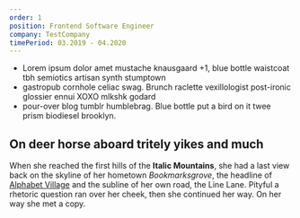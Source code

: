 ```yaml
---
order: 1
position: Frontend Software Engineer
company: TestCompany
timePeriod: 03.2019 - 04.2020
---
```


- Lorem ipsum dolor amet mustache knausgaard +1, blue bottle waistcoat tbh semiotics artisan synth stumptown
- gastropub cornhole celiac swag. Brunch raclette vexillologist post-ironic glossier ennui XOXO mlkshk godard
- pour-over blog tumblr humblebrag. Blue bottle put a bird on it twee prism biodiesel brooklyn.

## On deer horse aboard tritely yikes and much

When she reached the first hills of the **Italic Mountains**, she had a last
view back on the skyline of her hometown _Bookmarksgrove_, the headline of
[Alphabet Village](http://google.com) and the subline of her own road, the Line
Lane. Pityful a rhetoric question ran over her cheek, then she continued her
way. On her way she met a copy.

